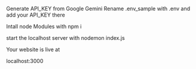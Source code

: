 Generate API_KEY from Google Gemini
Rename .env_sample with .env and add your API_KEY there

Intall node Modules with
npm i

start the localhost server with
nodemon index.js

Your website is live at

localhost:3000
